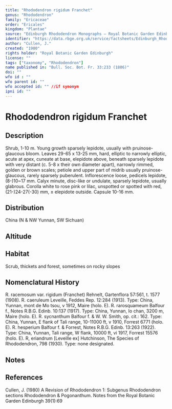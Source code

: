 ```yaml
---
title: "Rhododendron rigidum Franchet"
genus: "Rhododendron"
family: "Ericaceae"
order: "Ericales"
kingdom: "Plantae"
source: "Edinburgh Rhododendron Monographs – Royal Botanic Garden Edinburgh"
identifier: "https://data.rbge.org.uk/service/factsheets/Edinburgh_Rhododendron_Monographs.xhtml"
author: "Cullen, J."
created: "1980"
rights holder: "Royal Botanic Garden Edinburgh"
license: ""
tags: ["taxonomy", "Rhododendron"]
name published in: "Bull. Soc. Bot. Fr. 33:233 (1886)"
doi: ""
wfo id : ""
wfo parent id: ""
wfo accepted id: "" //if synonym                      
ipni id: ""
---
```


                       

# Rhododendron rigidum Franchet

## Description
Shrub, 1-10 m. Young growth sparsely lepidote, usually with pruinose-glaucous bloom. Leaves 29-65 x 13-25 mm, hard, elliptic to narrowly elliptic, acute at apex, cuneate at base, elepidote above, beneath sparsely lepidote with very distant (c. 5-8 x their own diameter apart), narrowly rimmed, golden or brown scales; petiole and upper part of midrib usually pruinose-glaucous, rarely sparsely puberulent. Inflorescence loose, pedicels lepidote, (8-)10~17 mm. Calyx minute, disc-like or undulate, sparsely lepidote, usually glabrous. Corolla white to rose pink or lilac, unspotted or spotted with red, (21-)24-27(-30) mm, ± elepidote outside. Capsule 10-16 mm.

## Distribution
China (N & NW Yunnan, SW Sichuan)

## Altitude


## Habitat
Scrub, thickets and forest, sometimes on rocky slopes

## Nomenclatural History
R. racemosum var. rigidum (Franchet) Rehnelt, Gartenflora 57:561, t. 1577 (1908). R. caeruleum Leveille, Feddes Rep. 12:284 (1913). Type: China, Yunnan, mont de Mo tsou, v 1912, Maire (holo. E). R. rarosquameum Balfour f., Notes R.B.G. Edinb. 10:137 (1917). Type: China, Yunnan, Io chan, 3200 m, Maire (holo. E). R. sycnanthum Balfour f. & W. W. Smith, op. cit.: 162. Type: China, Yunnan, E flank of Tali range, 10-11000 ft, v 1910, Forrest 6771 (holo. E). R. hesperium Balfour f. & Forrest, Notes R.B.G. Edinb. 13:263 (1922). Type: China, Yunnan, Tali range, W flank, 10000 ft, vi 1917, Forrest 15576 (holo. E). R, eriandrum [Leveille ex] Hutchinson, The Species of Rhododendron, 798 (1930). Type: none designated.
                       
## Notes


## References

Cullen, J. (1980) A Revision of Rhododendron 1: Subgenus Rhododendron sections Rhododendron & Pogonanthum. Notes from the Royal Botanic Garden Edinburgh 39(1):69

